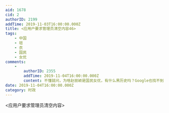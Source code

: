 ```yaml
---
aid: 1678
cid: 2
authorID: 2199
addTime: 2019-11-03T16:00:00.000Z
title: <应用户要求管理员清空内容46>
tags:
    - 中国
    - 垣
    - 衣
    - 国民
    - 女优
comments:
    -
        authorID: 2355
        addTime: 2019-11-04T16:00:00.000Z
        content: 不懂就问，为啥赵丽颖是国民女优，有什么黑历史吗？Google也找不到
date: 2019-11-04T16:00:00.000Z
category: 时政
---
```


<应用户要求管理员清空内容>
